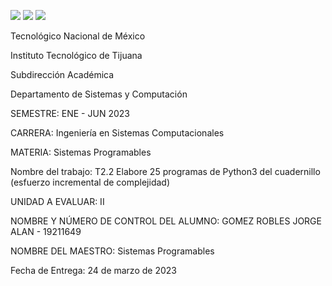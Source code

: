 ![](https://www.tecnm.mx/assets/files/main/img/pleca_tecnm.jpg?img=40) ![](https://www.tecnm.mx/assets/files/main/img/pleca-gob2.png) ![](https://www.tijuana.tecnm.mx/wp-content/themes/tecnm/images/logo_TECT.svg)

Tecnológico   Nacional   de   México

Instituto Tecnológico de Tijuana

Subdirección Académica 
 
Departamento de Sistemas y Computación

SEMESTRE:
ENE - JUN 2023

CARRERA: 
Ingeniería en Sistemas Computacionales

MATERIA:
Sistemas Programables

Nombre del trabajo: 
T2.2 Elabore 25 programas de Python3 del cuadernillo (esfuerzo incremental de complejidad)

UNIDAD A EVALUAR: II

NOMBRE Y NÚMERO DE CONTROL DEL ALUMNO:
GOMEZ ROBLES JORGE ALAN - 19211649


NOMBRE DEL MAESTRO:
Sistemas Programables

Fecha de Entrega:
  24 de marzo de 2023
